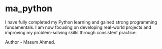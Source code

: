 # ma_python

I have fully completed my Python learning and gained strong programming fundamentals.
I am now focusing on developing real-world projects and improving my problem-solving skills through consistent practice.

Author - Masum Ahmed.
